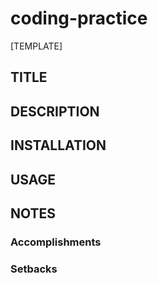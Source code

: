 # coding-practice

[TEMPLATE]

## TITLE

## DESCRIPTION

## INSTALLATION

## USAGE

## NOTES

### Accomplishments

### Setbacks

